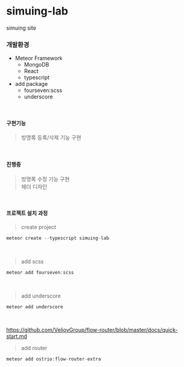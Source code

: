 # simuing-lab
simuing site
<br/>

### 개발환경
- Meteor Framework
  - MongoDB
  - React
  - typescript
- add package
  - fourseven:scss
  - underscore
<br/>


#### 구현기능  
>방명록 등록/삭제 기능 구현  
<br/>

#### 진행중
>방명록 수정 기능 구현  
>헤더 디자인
<br/>

#### 프로젝트 설치 과정
> create project
``` javascript 
meteor create --typescript simuing-lab
```
<br/>

> add scss
``` javascript 
meteor add fourseven:scss
```
<br/>

> add underscore
``` javascript 
meteor add underscore
```
<br/>


https://github.com/VeliovGroup/flow-router/blob/master/docs/quick-start.md
> add router
``` javascript 
meteor add ostrio:flow-router-extra
```
<br/>



